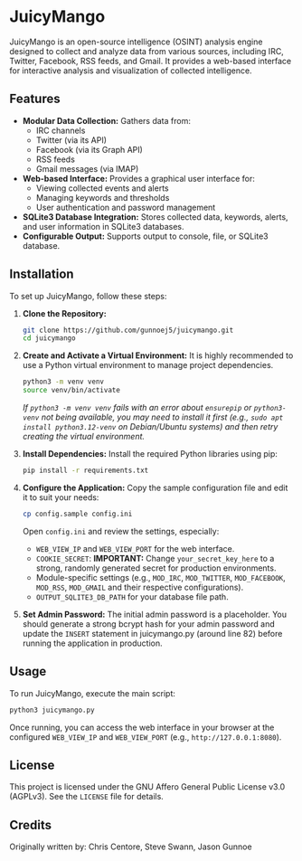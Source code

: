 # JuicyMango

JuicyMango is an open-source intelligence (OSINT) analysis engine designed to collect and analyze data from various sources, including IRC, Twitter, Facebook, RSS feeds, and Gmail. It provides a web-based interface for interactive analysis and visualization of collected intelligence.

## Features

*   **Modular Data Collection:** Gathers data from:
    *   IRC channels
    *   Twitter (via its API)
    *   Facebook (via its Graph API)
    *   RSS feeds
    *   Gmail messages (via IMAP)
*   **Web-based Interface:** Provides a graphical user interface for:
    *   Viewing collected events and alerts
    *   Managing keywords and thresholds
    *   User authentication and password management
*   **SQLite3 Database Integration:** Stores collected data, keywords, alerts, and user information in SQLite3 databases.
*   **Configurable Output:** Supports output to console, file, or SQLite3 database.

## Installation

To set up JuicyMango, follow these steps:

1.  **Clone the Repository:**
    ```bash
    git clone https://github.com/gunnoej5/juicymango.git
    cd juicymango
    ```

2.  **Create and Activate a Virtual Environment:**
    It is highly recommended to use a Python virtual environment to manage project dependencies.
    ```bash
    python3 -m venv venv
    source venv/bin/activate
    ```
    *If `python3 -m venv venv` fails with an error about `ensurepip` or `python3-venv` not being available, you may need to install it first (e.g., `sudo apt install python3.12-venv` on Debian/Ubuntu systems) and then retry creating the virtual environment.*

3.  **Install Dependencies:**
    Install the required Python libraries using pip:
    ```bash
    pip install -r requirements.txt
    ```

4.  **Configure the Application:**
    Copy the sample configuration file and edit it to suit your needs:
    ```bash
    cp config.sample config.ini
    ```
    Open `config.ini` and review the settings, especially:
    *   `WEB_VIEW_IP` and `WEB_VIEW_PORT` for the web interface.
    *   `COOKIE_SECRET`: **IMPORTANT:** Change `your_secret_key_here` to a strong, randomly generated secret for production environments.
    *   Module-specific settings (e.g., `MOD_IRC`, `MOD_TWITTER`, `MOD_FACEBOOK`, `MOD_RSS`, `MOD_GMAIL` and their respective configurations).
    *   `OUTPUT_SQLITE3_DB_PATH` for your database file path.

5.  **Set Admin Password:**
    The initial admin password is a placeholder. You should generate a strong bcrypt hash for your admin password and update the `INSERT` statement in juicymango.py (around line 82) before running the application in production.

## Usage

To run JuicyMango, execute the main script:

```bash
python3 juicymango.py
```

Once running, you can access the web interface in your browser at the configured `WEB_VIEW_IP` and `WEB_VIEW_PORT` (e.g., `http://127.0.0.1:8080`).

## License

This project is licensed under the GNU Affero General Public License v3.0 (AGPLv3). See the `LICENSE` file for details.

## Credits

Originally written by: Chris Centore, Steve Swann, Jason Gunnoe